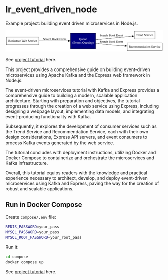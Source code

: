 # lr_event_driven_node

Example project: building event driven microservices in Node.js.

![Event Queue](https://raw.githubusercontent.com/Literank/lr_event_driven_go/main/diagrams/queue2.svg)

See [project tutorial](https://www.literank.com/project/20/intro) here.

This project provides a comprehensive guide on building event-driven microservices using Apache Kafka and the Express web framework in Node.js.

The event-driven microservices tutorial with Kafka and Express provides a comprehensive guide to building a modern, scalable application architecture. Starting with preparation and objectives, the tutorial progresses through the creation of a web service using Express, including designing a webpage layout, implementing data models, and integrating event-producing functionality with Kafka.

Subsequently, it explores the development of consumer services such as the Trend Service and Recommendation Service, each with their own design considerations, Express API servers, and event consumers to process Kafka events generated by the web service.

The tutorial concludes with deployment instructions, utilizing Docker and Docker Compose to containerize and orchestrate the microservices and Kafka infrastructure.

Overall, this tutorial equips readers with the knowledge and practical experience necessary to architect, develop, and deploy event-driven microservices using Kafka and Express, paving the way for the creation of robust and scalable applications.

## Run in Docker Compose

Create `compose/.env` file:

```bash
REDIS_PASSWORD=your_pass
MYSQL_PASSWORD=your_pass
MYSQL_ROOT_PASSWORD=your_root_pass
```

Run it:

```bash
cd compose
docker compose up
```

See [project tutorial](https://www.literank.com/project/20/intro) here.
